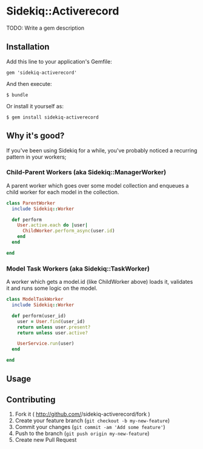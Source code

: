 # Sidekiq::Activerecord

TODO: Write a gem description

## Installation

Add this line to your application's Gemfile:

    gem 'sidekiq-activerecord'

And then execute:

    $ bundle

Or install it yourself as:

    $ gem install sidekiq-activerecord

## Why it's good?

If you've been using Sidekiq for a while, you've probably noticed a recurring pattern in your workers;

### Child-Parent Workers (aka Sidekiq::ManagerWorker)
A parent worker which goes over some model collection and enqueues a child worker for each model in the collection.

```ruby
class ParentWorker
  include Sidekiq::Worker

  def perform
    User.active.each do |user|
      ChildWorker.perform_async(user.id)
    end
  end

end
```

### Model Task Workers (aka Sidekiq::TaskWorker)

A worker which gets a model.id (like ChildWorker above) loads it, validates it and runs some logic on the model.

```ruby
class ModelTaskWorker
  include Sidekiq::Worker

  def perform(user_id)
    user = User.find(user_id)
    return unless user.present?
    return unless user.active?

    UserService.run(user)
  end

end
```

## Usage

## Contributing

1. Fork it ( http://github.com/<my-github-username>/sidekiq-activerecord/fork )
2. Create your feature branch (`git checkout -b my-new-feature`)
3. Commit your changes (`git commit -am 'Add some feature'`)
4. Push to the branch (`git push origin my-new-feature`)
5. Create new Pull Request
